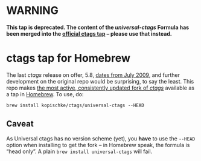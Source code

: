 # WARNING

**This tap is deprecated. The content of the _universal-ctags_ Formula has been merged into the [official ctags tap](https://github.com/universal-ctags/homebrew-universal-ctags) – please use that  instead.**

# ctags tap for Homebrew

The last *ctags* release on offer, 5.8, [dates from July 2009][1], and further development on the original repo would be surprising, to say the least. This repo makes [the most active, consistently updated fork of *ctags*][2] available as a tap in [Homebrew][3]. To use, do:

    brew install kopischke/ctags/universal-ctags --HEAD

## Caveat

As Universal ctags has no version scheme (yet), you **have** to use the `--HEAD` option when installing to get the fork – in Homebrew speak, the formula is “head only”. A plain `brew install universal-ctags` will fail.

[1]: http://ctags.sourceforge.net/
[2]: https://github.com/universal-ctags/ctags
[3]: https://github.com/Homebrew/homebrew
